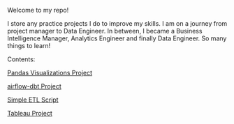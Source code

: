 Welcome to my repo!

I store any practice projects I do to improve my skills. I am on a journey from project manager to Data Engineer. In between, I became a Business Intelligence Manager, Analytics Engineer and finally Data Engineer. So many things to learn!

Contents:

[Pandas Visualizations Project](pandas_project/readme.md)

[airflow-dbt Project](airflow-dbt/project_writeup.md)

[Simple ETL Script](simple_etl/etl_script.py)

[Tableau Project](https://public.tableau.com/views/insights_and_viz/Actions?:language=en-US&:sid=&:redirect=auth&:display_count=n&:origin=viz_share_link)